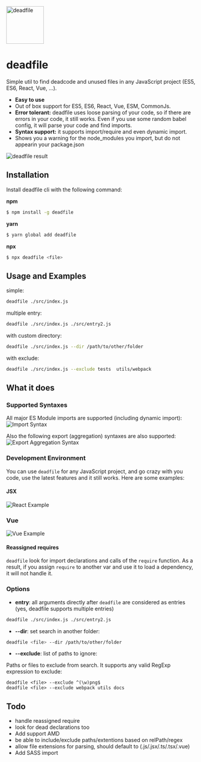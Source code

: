 <img src="https://github.com/M-Izadmehr/deadfile/raw/master/docs/images/logo.png" alt="deadfile" width="100"/>

# deadfile

Simple util to find deadcode and unused files in any JavaScript project (ES5, ES6, React, Vue, ...).

* **Easy to use**
* Out of box support for ES5, ES6, React, Vue, ESM, CommonJs.
* **Error tolerant:** deadfile uses loose parsing of your code, so if there are errors in your code, it still works. Even if you use some random babel config, it will parse your code and find imports.
* **Syntax support:** it supports import/require and even dynamic import.
* Shows you a warning for the node_modules you import, but do not appearin your package.json


![deadfile result](./docs/images/screenshot.png "Code Analysis")


## Installation
Install deadfile cli with the following command:

**npm**
```bash
$ npm install -g deadfile
```
**yarn**
```bash
$ yarn global add deadfile
```
**npx**
```bash
$ npx deadfile <file>
```

## Usage and Examples
simple:               
 ```bash
 deadfile ./src/index.js
 ```

multiple entry:        
```bash
deadfile ./src/index.js ./src/entry2.js
```

with custom directory: 
```bash
deadfile ./src/index.js --dir /path/to/other/folder
```

with  exclude:         
```bash
deadfile ./src/index.js --exclude tests  utils/webpack
```

## What it does
### Supported Syntaxes
All major ES Module imports are supported (including dynamic import):
![Import Syntax](./docs/images/supportedImports.png "Import Syntax")

Also the following export (aggregation) syntaxes are also supported:
![Export Aggregation Syntax](./docs/images/supportedExports.png "Export Aggregation Syntax")

### Development Environment
You can use `deadfile` for any JavaScript project, and go crazy with you code, use the latest features and it still works. Here are some examples:

#### JSX
![React Example](./docs/images/React.png "React Example")

### Vue
![Vue Example](./docs/images/Vue.png "Vue Example")

#### Reassigned requires

`deadfile` look for import declarations and calls of the `require` function. As a result, if you assign `require` to another var and use it to load a dependency, it will not handle it.


### Options
- **entry**: all arguments directly after `deadfile` are considered as entries (yes, deadfile supports multiple entries)        
```bash
deadfile ./src/index.js ./src/entry2.js
```
- **--dir**: set search in another folder:
```bash
deadfile <file> --dir /path/to/other/folder
```
- **--exclude**: list of paths to ignore:

Paths or files to exclude from search. It supports any valid RegExp expression to exclude:
```
deadfile <file> --exclude ^(\w)png$
deadfile <file> --exclude webpack utils docs
```

## Todo
* handle reassigned require
* look for dead declarations too
* Add support AMD
* be able to include/exclude paths/extentions based on relPath/regex
* allow file extensions for parsing, should default to (.js/.jsx/.ts/.tsx/.vue)
* Add SASS import
